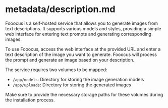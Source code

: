 # metadata/description.md
Fooocus is a self-hosted service that allows you to generate images from text descriptions. It supports various models and styles, providing a simple web interface for entering text prompts and generating corresponding images.

To use Fooocus, access the web interface at the provided URL and enter a text description of the image you want to generate. Fooocus will process the prompt and generate an image based on your description.

The service requires two volumes to be mapped:
- `/app/models`: Directory for storing the image generation models
- `/app/uploads`: Directory for storing the generated images

Make sure to provide the necessary storage paths for these volumes during the installation process.

